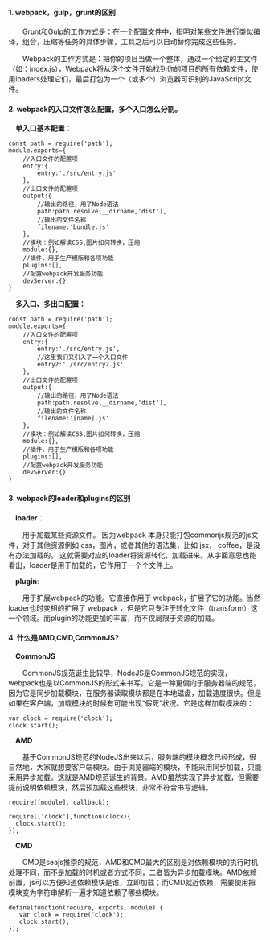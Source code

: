 #### 1. webpack，gulp，grunt的区别  

&emsp;&emsp;Grunt和Gulp的工作方式是：在一个配置文件中，指明对某些文件进行类似编译，组合，压缩等任务的具体步骤，工具之后可以自动替你完成这些任务。

&emsp;&emsp;Webpack的工作方式是：把你的项目当做一个整体，通过一个给定的主文件（如：index.js），Webpack将从这个文件开始找到你的项目的所有依赖文件，使用loaders处理它们，最后打包为一个（或多个）浏览器可识别的JavaScript文件。  

#### 2. webpack的入口文件怎么配置，多个入口怎么分割。  

&emsp;**单入口基本配置：**   

    const path = require('path');
    module.exports={
        //入口文件的配置项
        entry:{
            entry:'./src/entry.js'
        },
        //出口文件的配置项
        output:{
            //输出的路径，用了Node语法
            path:path.resolve(__dirname,'dist'),
            //输出的文件名称
            filename:'bundle.js'
        },
        //模块：例如解读CSS,图片如何转换，压缩
        module:{},
        //插件，用于生产模版和各项功能
        plugins:[],
        //配置webpack开发服务功能
        devServer:{}
    }

&emsp;**多入口、多出口配置：**  

    const path = require('path');
    module.exports={
        //入口文件的配置项
        entry:{
            entry:'./src/entry.js',
            //这里我们又引入了一个入口文件
            entry2:'./src/entry2.js'
        },
        //出口文件的配置项
        output:{
            //输出的路径，用了Node语法
            path:path.resolve(__dirname,'dist'),
            //输出的文件名称
            filename:'[name].js'
        },
        //模块：例如解读CSS,图片如何转换，压缩
        module:{},
        //插件，用于生产模版和各项功能
        plugins:[],
        //配置webpack开发服务功能
        devServer:{}
    }

#### 3. webpack的loader和plugins的区别  

&emsp;**loader**：  

&emsp;&emsp;用于加载某些资源文件。 因为webpack 本身只能打包commonjs规范的js文件，对于其他资源例如 css，图片，或者其他的语法集，比如 jsx， coffee，是没有办法加载的。 这就需要对应的loader将资源转化，加载进来。从字面意思也能看出，loader是用于加载的，它作用于一个个文件上。

&emsp;**plugin**:  

&emsp;&emsp;用于扩展webpack的功能。它直接作用于 webpack，扩展了它的功能。当然loader也时变相的扩展了 webpack ，但是它只专注于转化文件（transform）这一个领域。而plugin的功能更加的丰富，而不仅局限于资源的加载。  

#### 4. 什么是AMD,CMD,CommonJS?  

&emsp;**CommonJS**  

&emsp;&emsp;CommonJS规范诞生比较早，NodeJS是CommonJS规范的实现，webpack也是以CommonJS的形式来书写。它是一种更偏向于服务器端的规范，因为它是同步加载模块，在服务器读取模块都是在本地磁盘，加载速度很快。但是如果在客户端，加载模块的时候有可能出现“假死”状况。它是这样加载模块的：  

    var clock = require('clock');
    clock.start();

&emsp;**AMD**  

&emsp;&emsp;基于CommonJS规范的NodeJS出来以后，服务端的模块概念已经形成，很自然地，大家就想要客户端模块。由于浏览器端的模块，不能采用同步加载，只能采用异步加载。这就是AMD规范诞生的背景。AMD虽然实现了异步加载，但需要提前说明依赖模块，然后预加载这些模块，非常不符合书写逻辑。  

    require([module], callback);  
    
    require(['clock'],function(clock){
      clock.start();
    });  
    
&emsp;**CMD**  

&emsp;&emsp;CMD是seajs推崇的规范，AMD和CMD最大的区别是对依赖模块的执行时机处理不同，而不是加载的时机或者方式不同，二者皆为异步加载模块。AMD依赖前置，js可以方便知道依赖模块是谁，立即加载；而CMD就近依赖，需要使用把模块变为字符串解析一遍才知道依赖了哪些模块。  

    define(function(require, exports, module) {
       var clock = require('clock');
       clock.start();
    });